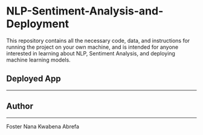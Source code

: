 # NLP-Sentiment-Analysis-and-Deployment
This repository contains all the necessary code, data, and instructions for running the project on your own machine, and is intended for anyone interested in learning about NLP, Sentiment Analysis, and deploying machine learning models.






## Deployed App
----





## Author
----
Foster Nana Kwabena Abrefa
